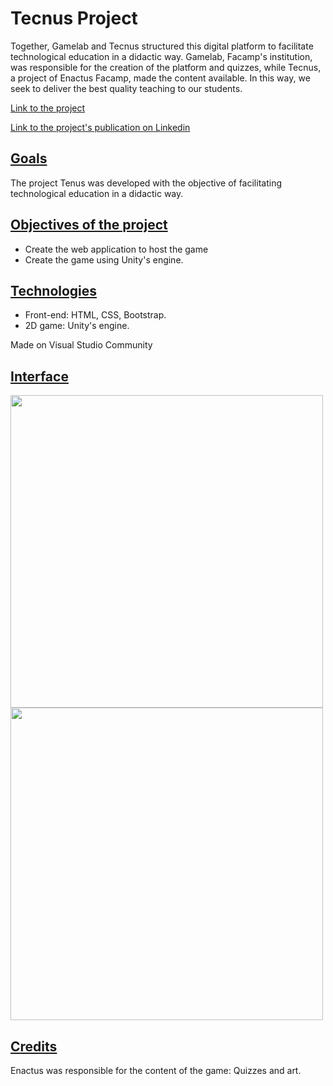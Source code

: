 # Tecnus Project

<p>Together, Gamelab and Tecnus structured this digital platform to facilitate technological education in a didactic way. Gamelab, Facamp's institution, was responsible for the creation of the platform and quizzes, while Tecnus, a project of Enactus Facamp, made the content available. In this way, we seek to deliver the best quality teaching to our students.</p>

[Link to the project](https://tecnusproject.netlify.app/)

[Link to the project's publication on Linkedin](https://www.linkedin.com/feed/update/urn:li:activity:7029229776720510976/?updateEntityUrn=urn%3Ali%3Afs_feedUpdate%3A%28V2%2Curn%3Ali%3Aactivity%3A7029229776720510976%29)

## <ins>Goals</ins>

<p>The project Tenus was developed with the objective of facilitating technological education in a didactic way.</p>

## <ins>Objectives of the project</ins>

- Create the web application to host the game
- Create the game using Unity's engine.

## <ins>Technologies</ins>

- Front-end: HTML, CSS, Bootstrap.
- 2D game: Unity's engine.
<p>Made on Visual Studio Community</p>

## <ins>Interface</ins>

<img src="https://github.com/brunobrunheroto/TecnusProject/assets/67275098/636a56a0-2ede-4634-a3a5-e6b807929ddd" width="500" />

<img src="https://github.com/brunobrunheroto/TecnusProject/assets/67275098/4c307de0-8e11-41ec-93de-d3edfd121afb" width="500" />

## <ins>Credits</ins>

<p> Enactus was responsible for the content of the game: Quizzes and art.</p>
